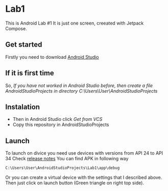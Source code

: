 # Lab1
This is Android Lab #1
It is just one screen, creeated with Jetpack Compose.

## Get started
Firstly you need to download [Android Studio](https://developer.android.com/studio/)

## If it is first time
So, _If you have not worked in Android Studio before, then create a file AndroidStudioProjects in directory C:\Users\User\AndroidStudioProjects_

## Instalation
- Then in Android Studio click _Get from VCS_
- Copy this repository in AndroidStudioProjects

## Launch
To launch on divice you need use devices with versions from API 24 to API 34
Check [release notes](https://developer.android.com/reference/android/os/Build.VERSION_CODES/)
You can find APK in following way
```
C:\Users\User\AndroidStudioProjects\Lab1\app\debug
```
Or you can create a virtual device with the settings that I described above. Then just click on launch button (Green triangle on right top side).
